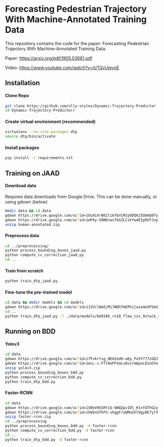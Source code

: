 # Forecasting Pedestrian Trajectory With Machine-Annotated Training Data
This repository contains the code for the paper: Forecasting Pedestrian Trajectory With Machine-Annotated Training Data.

Paper: https://arxiv.org/pdf/1905.03681.pdf  
  
Video: https://www.youtube.com/watch?v=jUTQyUjeynE

## Installation
#### Clone Repo 
```bash
git clone https://github.com/olly-styles/Dynamic-Trajectory-Predictor
cd Dynamic-Trajectory-Predictor/
```
#### Create virtual environment (recommended)
```bash
virtualenv --no-site-packages dtp
source dtp/bin/activate
```
#### Install packages
```bash
pip install -r requirements.txt
```
## Training on JAAD
#### Download data
Requires data downloads from Google Drive. This can be done manually, or using gdown (below)
```bash
mkdir data && cd data
gdown https://drive.google.com/uc?id=1OuXLKrB6ItikYbnCM1yODQk2IUAmQ07y
gdown https://drive.google.com/uc?id=1mP4y-S8NEnavfGGZLCzkfw4EIpDUfJnp
unzip human-annotated.zip
```
#### Preprocess data
```bash
cd ../preprocessing/
python process_bounding_boxes_jaad.py
python compute_cv_correction_jaad.py
cd ..
```
#### Train from scratch
```bash
python train_dtp_jaad.py
```
#### Fine-tune the pre-trained model
```bash
cd data && mkdir models && cd models
gdown https://drive.google.com/uc?id=1J2VclWeEjMj7WQhTmEPhjCaza4w5PSmX
cd ..
python train_dtp_jaad.py -l ./data/models/bdd10k_rn18_flow_css_9stack_training_proportion_100_shuffled_disp.weights
```

## Running on BDD
#### Yolov3
```bash
cd data
gdown https://drive.google.com/uc?id=17Fvkrtxg_NEH2edH-wEp_Po5Y777zGQJ
gdown https://drive.google.com/uc?id=1mcL-c-FT19ePFdaLu8v1rmApoLDIeGYe
unzip yolov3.zip
python process_bounding_boxes_bdd.py
python compute_cv_correction_bdd.py
python train_dtp_bdd.py
```
#### Faster-RCNN
```bash
cd data
gdown https://drive.google.com/uc?id=1SNVe9SSRYiG-6WQZpvIOl_KtxfAThG2y
gdown https://drive.google.com/uc?id=1hKbnGThFS-shggFraQMuGhl9gy0E7ylV
unzip faster-rcnn.zip
cd ../preprocessing
python process_bounding_boxes_bdd.py -d faster-rcnn
python compute_cv_correction_bdd.py -d faster-rcnn
cd ..
python train_dtp_bdd.py -d faster-rcnn
```




